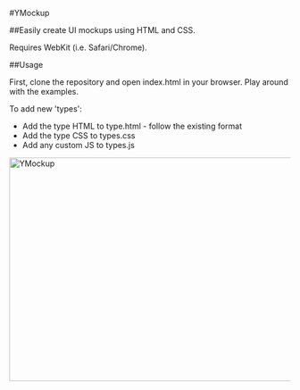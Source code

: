 #YMockup

##Easily create UI mockups using HTML and CSS.

Requires WebKit (i.e. Safari/Chrome).

##Usage

First, clone the repository and open index.html in your browser.
Play around with the examples.

To add new 'types':
* Add the type HTML to type.html - follow the existing format
* Add the type CSS  to types.css
* Add any custom JS to types.js

<a href="http://www.flickr.com/photos/maccman/4463027187/" title="YMockup by maccman, on Flickr"><img src="http://farm3.static.flickr.com/2460/4463027187_18c64f77c6_o.png" width="658" height="401" alt="YMockup" /></a>
